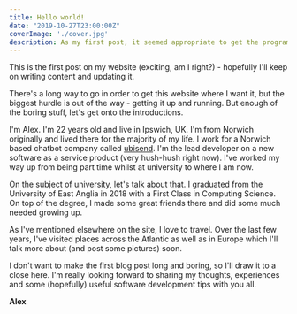 ```yaml
---
title: Hello world!
date: "2019-10-27T23:00:00Z"
coverImage: './cover.jpg'
description: As my first post, it seemed appropriate to get the programming humour out of the way early.
---
```


This is the first post on my website (exciting, am I right?) - hopefully I'll keep on writing content and updating it.

There's a long way to go in order to get this website where I want it, but the biggest hurdle is out of the way - getting it up and running. But enough of the boring stuff, let's get onto the introductions.

I'm Alex. I'm 22 years old and live in Ipswich, UK. I'm from Norwich originally and lived there for the majority of my life. I work for a Norwich based chatbot company called [ubisend](https://ubisend.com). I'm the lead developer on a new software as a service product (very hush-hush right now). I've worked my way up from being part time whilst at university to where I am now.

On the subject of university, let's talk about that. I graduated from the University of East Anglia in 2018 with a First Class in Computing Science. On top of the degree, I made some great friends there and did some much needed growing up.

As I've mentioned elsewhere on the site, I love to travel. Over the last few years, I've visited places across the Atlantic as well as in Europe which I'll talk more about (and post some pictures) soon.

I don't want to make the first blog post long and boring, so I'll draw it to a close here. I'm really looking forward to sharing my thoughts, experiences and some (hopefully) useful software development tips with you all.

**Alex**